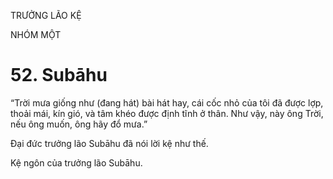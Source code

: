 TRƯỞNG LÃO KỆ

NHÓM MỘT

# 52. Subāhu

“Trời mưa giống như (đang hát) bài hát hay, cái cốc nhỏ của tôi đã được lợp, thoải mái, kín gió, và tâm khéo được định tĩnh ở thân. Như vậy, này ông Trời, nếu ông muốn, ông hãy đổ mưa.”

Đại đức trưởng lão Subāhu đã nói lời kệ như thế.

Kệ ngôn của trưởng lão Subāhu.
